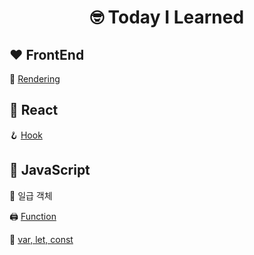 <div align='center'>
  <h1>🤓 Today I Learned</h1>
</div>

## ❤️ FrontEnd
🚩 [Rendering](https://velog.io/@codename-602/FrontEnd-Rendering)

## 💙 React
🪝 [Hook](https://github.com/sizxero/TIL/blob/main/%F0%9F%92%99%20React/%5BReact%5D%20Hook.md)

## 💛 JavaScript

🏅 일급 객체

🖨️ [Function](https://velog.io/@codename-602/JavaScript-Function)

🌼 [var, let, const](https://velog.io/@codename-602/JavaScript-var-let-const)
